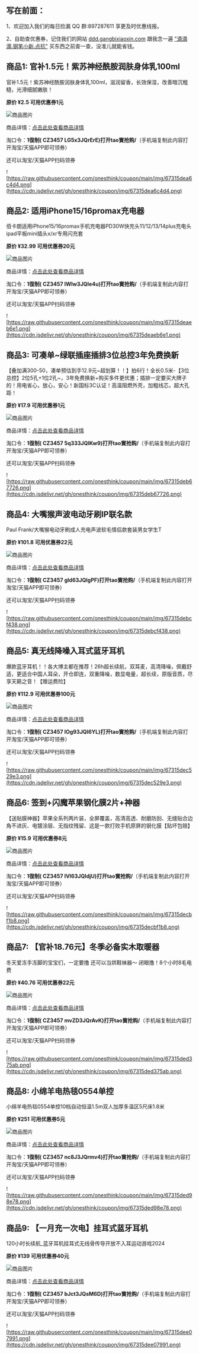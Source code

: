 ## 写在前面：

1、欢迎加入我们的每日捡漏 QQ 群:897287611 享更及时优惠线报。

2、自助查优惠券，记住我们的网站 [ddd.gangbixiaoxin.com](https://ddd.gangbixiaoxin.com) 跟我念一遍 ["滴滴滴.钢笔小新.点抗"](https://ddd.gangbixiaoxin.com) 买东西之前查一查，没准儿就能省钱。

## 商品1: 官补1.5元！紫苏神经酰胺润肤身体乳100ml

官补1.5元！紫苏神经酰胺润肤身体乳100ml，滋润留香，长效保湿，改善暗沉粗糙，光滑细腻嫩肤！

**原价 ¥2.5 可用优惠券1元**

![商品图片](https://img.alicdn.com/imgextra/i2/669333412/O1CN01gKZAmC1b4kNeLBRt6_!!669333412.png)

商品详情：[点击此处查看商品详情](https://s.click.taobao.com/t?e=m%3D2%26s%3DUqzcLFOTUrlw4vFB6t2Z2ueEDrYVVa64yK8Cckff7TVRAdhuF14FMSFc0wKtOmzot4hWD5k2kjPWbLW7uhxyboGvCrJWHk1%2FTyVl44vrPmd3miNKHWpinpVm%2FOAUUFw71qrpxiwMoCNxc1AtbZGVS7YVf%2FNg5yFho%2FxekaLBCCHNEPXytV9ALoS4zvCRUrquOhS6RpUQ6yodctffsIKg1RGaU%2FWzSidaS79d0VrQtnQAKpUYgqfJpJlkhfNowUzLIW3WujLGHqFTU1UpnLcQJ9kYvQZuIwx3oGeIQL4Fi9FTfSx%2F0Lq2jnUL9pMKquwhhgcbUccTft%2B228n1ngbVmA%3D%3D&amp;umpChannel=tblmqdyh&amp;u_channel=tblmqdyh&amp;union_lens=lensId:TAPI@1731288523@0b522591_1109_19318d66348_7789@01)

淘口令：**1復制( CZ3457 LG5x3JQrErE)打开tao寳抢购/**（手机端复制此内容打开淘宝/天猫APP即可领券）</p>

还可以淘宝/天猫APP扫码领券

![https://raw.githubusercontent.com/onesthink/coupon/main/img/67315dea6c4d4.png](https://cdn.jsdelivr.net/gh/onesthink/coupon/img/67315dea6c4d4.png)

## 商品2: 适用iPhone15/16promax充电器

佰卡朗适用iPhone15/16promax手机充电器PD30W快充头11/12/13/14plus充电头ipad平板mini插头x/xr专用闪充套

**原价 ¥32.99 可用优惠券20元**

![商品图片](https://img.alicdn.com/bao/uploaded/i3/2215756768596/O1CN01lMh2oS2DN1Zb5joH9_!!0-item_pic.jpg)

商品详情：[点击此处查看商品详情](https://s.click.taobao.com/t?e=m%3D2%26s%3DOEJL0ow7MAJw4vFB6t2Z2ueEDrYVVa64yK8Cckff7TVRAdhuF14FMSFc0wKtOmzo5x%2BIUlGKNpXWbLW7uhxyboGvCrJWHk1%2FTyVl44vrPmd3miNKHWpinpVm%2FOAUUFw71qrpxiwMoCNxc1AtbZGVS12q1mwP1aC6WIGvtbLyn23NEPXytV9ALoS4zvCRUrqusfBrpyXiZF%2BPf1VLKuMcmGhUn5%2FkBzHUGmhL%2F2JBBiOXKak7WeKiNW%2BUdd9GpWLsvGoHQ269EssbkJ5QxPS2Ci%2FKfJmqgrYAfWsUjZoD5RAtSaFppIHiPmb9610%2BlqDWDseal0NfMDXJpWvVCAyWdKJn5AyUbPoV&amp;union_lens=lensId:TAPI@1731288525@21336976_1336_19318d66a2e_91b4@01)

淘口令：**1復制( CZ3457 IWlw3JQIe4u)打开tao寳抢购/**（手机端复制此内容打开淘宝/天猫APP即可领券）</p>

还可以淘宝/天猫APP扫码领券

![https://raw.githubusercontent.com/onesthink/coupon/main/img/67315deaeb6e1.png](https://cdn.jsdelivr.net/gh/onesthink/coupon/img/67315deaeb6e1.png)

## 商品3: 可凑单~绿联插座插排3位总控3年免费换新

【叠加满300-50，凑单预估到手12.9元~超划算！！】拍6行！全长0.5米-【3位总控】2位5孔+1位2孔~，3年免费换新+购买多件更优惠；插排一定要买大牌子的！用电省心，放心，安心！新国标3C认证！高温阻燃外壳，加粗线芯，超大孔距！

**原价 ¥17.9 可用优惠券1元**

![商品图片](https://img.alicdn.com/imgextra/i1/2206858180519/O1CN01jXAiGp1FhkYCxOu9o_!!2206858180519.jpg)

商品详情：[点击此处查看商品详情](https://s.click.taobao.com/t?e=m%3D2%26s%3DY0fI0gQ9ZA5w4vFB6t2Z2ueEDrYVVa64yK8Cckff7TVRAdhuF14FMXGJiuL5fXoK8sviUM61dt3WbLW7uhxyboGvCrJWHk1%2FTyVl44vrPmd3miNKHWpinpVm%2FOAUUFw71qrpxiwMoCNxc1AtbZGVS4oTamgTi9j0s7rtYG%2FUe5qMHuv7RoNv0Q0jFsbsQ7KWZnbCQFKw4nAvYB9Ra3uSpgvZymVljGIgA3ZFluPbC9Az3iShIDltSP%2BOF03Q%2FM6plbRMz6GTKAYZjQKfJ2UQf03O4wtQ3K90XH5t%2B8W%2BDyXaOnLMNJVuu7UpuLCeoiSvX0%2B3obhRTo5xKmPmpIKZsA%3D%3D&amp;union_lens=lensId:TAPI@1731288532@216606ac_1192_19318d686a4_5a8a@01)

淘口令：**1復制( CZ3457 5q333JQIKw9)打开tao寳抢购/**（手机端复制此内容打开淘宝/天猫APP即可领券）</p>

还可以淘宝/天猫APP扫码领券

![https://raw.githubusercontent.com/onesthink/coupon/main/img/67315deb67726.png](https://cdn.jsdelivr.net/gh/onesthink/coupon/img/67315deb67726.png)

## 商品4: 大嘴猴声波电动牙刷IP联名款

Paul Frank/大嘴猴电动牙刷成人充电声波软毛情侣款套装男女学生T

**原价 ¥101.8 可用优惠券22元**

![商品图片](https://img.alicdn.com/bao/uploaded/i2/2217589075056/O1CN014XpJLn1nDhVvx2VAx_!!0-item_pic.jpg)

商品详情：[点击此处查看商品详情](https://s.click.taobao.com/t?e=m%3D2%26s%3DngqIPD9mqz5w4vFB6t2Z2ueEDrYVVa64yK8Cckff7TVRAdhuF14FMXGJiuL5fXoK5x%2BIUlGKNpXWbLW7uhxyboGvCrJWHk1%2FTyVl44vrPmd3miNKHWpinpVm%2FOAUUFw71qrpxiwMoCNxc1AtbZGVS%2B0B7G9AKcQPHSQVASz8mRyDx6ZKqQILSkdshvIk98Qz7FoJZe12Rd64Idzd3jPJqlf1%2BkTxKBReDF9OZmRjGrzZU%2FOqFsfhAlNTVSmctxAnYy8kCyPnZ0hpfYIiO%2B1%2Bjg7HmpdDXzA1yaVr1QgMlnSiZ%2BQMlGz6FQ%3D%3D&amp;union_lens=lensId:TAPI@1731288535@212bef65_13e3_19318d69374_9108@01)

淘口令：**1復制( CZ3457 gld63JQIgPF)打开tao寳抢购/**（手机端复制此内容打开淘宝/天猫APP即可领券）</p>

还可以淘宝/天猫APP扫码领券

![https://raw.githubusercontent.com/onesthink/coupon/main/img/67315debcf438.png](https://cdn.jsdelivr.net/gh/onesthink/coupon/img/67315debcf438.png)

## 商品5: 真无线降噪入耳式蓝牙耳机

爆款蓝牙耳机！！各大博主都在推荐！26h超长续航，双耳麦，高清降噪，佩戴舒适，更适合中国人耳朵，开仓即连，双重降噪，数显电量，超长续，原版音质，尽享天籁之音！【赠运费险】

**原价 ¥112.9 可用优惠券100元**

![商品图片](https://img.alicdn.com/imgextra/i1/4033592471/O1CN01S6AV1h1U7lg6P30ym_!!4033592471.jpg)

商品详情：[点击此处查看商品详情](https://s.click.taobao.com/t?e=m%3D2%26s%3DMLh1FqzbbBtw4vFB6t2Z2ueEDrYVVa64yK8Cckff7TVRAdhuF14FMXGJiuL5fXoKMMgx22UI05bWbLW7uhxyboGvCrJWHk1%2FTyVl44vrPmd3miNKHWpinpVm%2FOAUUFw71qrpxiwMoCNxc1AtbZGVS0fLidz2t1KGR0e4qUZJ%2Bm8LZMqoQW%2BfuKGzo1lVxIioHa7clw4fND9ikTOU0Sw9Uw1mI2pIAlpI%2FghOIo6Pm%2BFfIUCP1UvGzyAIxNUHT7ixp6J3eyIxyD04%2BfirBrx7mM7AMx9cWAx%2BEiM%2FlSG%2FbZQLA2TSmdFRcl7YeMdjnlxfU1NVKZy3ECfGDF1NzTQoPw%3D%3D&amp;union_lens=lensId:TAPI@1731288538@213f51c0_12d3_19318d69eed_a9ed@01)

淘口令：**1復制( CZ3457 IOg93JQI6YL)打开tao寳抢购/**（手机端复制此内容打开淘宝/天猫APP即可领券）</p>

还可以淘宝/天猫APP扫码领券

![https://raw.githubusercontent.com/onesthink/coupon/main/img/67315dec529e3.png](https://cdn.jsdelivr.net/gh/onesthink/coupon/img/67315dec529e3.png)

## 商品6: 签到+闪魔苹果钢化膜2片+神器

【送贴膜神器】苹果全系列两片装，全屏覆盖，高清高透、耐磨防刮、无缝贴合边角不进灰、电镀涂层、无指纹残留、这是一款打败手机原屏的钢化膜【贴坏包赔】

**原价 ¥15.9 可用优惠券8元**

![商品图片](https://img.alicdn.com/imgextra/i1/4033592471/O1CN01kVDMXk1U7ld6dF6qB_!!4033592471.png)

商品详情：[点击此处查看商品详情](https://s.click.taobao.com/t?e=m%3D2%26s%3Df%2BdRj%2FKAJJxw4vFB6t2Z2ueEDrYVVa64yK8Cckff7TVRAdhuF14FMXRF0CbXNHod8sviUM61dt3WbLW7uhxyboGvCrJWHk1%2FTyVl44vrPmd3miNKHWpinpVm%2FOAUUFw71qrpxiwMoCNxc1AtbZGVS3Ra4qBUm1%2BcT0hpdNnakP2MHuv7RoNv0Q0jFsbsQ7KWBy2sNamsRvL0cAQUiHtm7s%2BLfaqXsBxrMowN13mRbEdtUsol2pwG3RTjcjoOZs9FwzzMEQiiMytVkSKsL%2FKbNdOG7fwodBwmx05slY8sVnqC7vcfCUzDVqZPdAW2gAKdca2JNko0gYMhhQs2DjqgEA%3D%3D&amp;union_lens=lensId:TAPI@1731288542@2150931d_1280_19318d6ab83_106e@01)

淘口令：**1復制( CZ3457 IVl63JQIdjU)打开tao寳抢购/**（手机端复制此内容打开淘宝/天猫APP即可领券）</p>

还可以淘宝/天猫APP扫码领券

![https://raw.githubusercontent.com/onesthink/coupon/main/img/67315decbf1b8.png](https://cdn.jsdelivr.net/gh/onesthink/coupon/img/67315decbf1b8.png)

## 商品7: 【官补18.76元】冬季必备实木取暖器

冬天爱冻手冻脚的宝宝们，一定要撸
还可以当烘鞋袜器～
闭眼撸！8个小时8毛电费

**原价 ¥40.76 可用优惠券22元**

![商品图片](https://img.alicdn.com/imgextra/i4/878221296/O1CN01asPXEW1LRcJGHKfIj_!!878221296.jpg)

商品详情：[点击此处查看商品详情](https://s.click.taobao.com/t?e=m%3D2%26s%3DYIiijHkvRe5w4vFB6t2Z2ueEDrYVVa64yK8Cckff7TVRAdhuF14FMXRF0CbXNHod5x%2BIUlGKNpXWbLW7uhxyboGvCrJWHk1%2FTyVl44vrPmd3miNKHWpinpVm%2FOAUUFw71qrpxiwMoCNxc1AtbZGVSxgF69aVnJe8X85933pRetALZMqoQW%2BfuKGzo1lVxIiouDFZ2gWWzfNmH3X7GrkFWJrZCW8y7Nxf1pJLqChF0C1wp2WnUK2fT1UPfiaLsHd304gqAXR1OQg4%2BfirBrx7mM7AMx9cWAx%2BEiM%2FlSG%2FbZSdTE4Yoay3QNgA2Euq8qsdU1NVKZy3ECfGDF1NzTQoPw%3D%3D&amp;umpChannel=tblmqdyh&amp;u_channel=tblmqdyh&amp;union_lens=lensId:TAPI@1731288545@216621fd_1293_19318d6b7e4_792b@01)

淘口令：**1復制( CZ3457 mvZD3JQrAvK)打开tao寳抢购/**（手机端复制此内容打开淘宝/天猫APP即可领券）</p>

还可以淘宝/天猫APP扫码领券

![https://raw.githubusercontent.com/onesthink/coupon/main/img/67315ded375ab.png](https://cdn.jsdelivr.net/gh/onesthink/coupon/img/67315ded375ab.png)

## 商品8: 小绵羊电热毯0554单控

小绵羊电热毯0554单控10档自动恒温1.5m双人加厚多温区5尺床1.8米

**原价 ¥251 可用优惠券5元**

![商品图片](https://img.alicdn.com/bao/uploaded/i3/4200575637/O1CN01KZwOwv1rVnd16fEEY_!!0-item_pic.jpg)

商品详情：[点击此处查看商品详情](https://s.click.taobao.com/t?e=m%3D2%26s%3D1ciAeDAHi4tw4vFB6t2Z2ueEDrYVVa64yK8Cckff7TVRAdhuF14FMXRF0CbXNHodMMgx22UI05bWbLW7uhxyboGvCrJWHk1%2FTyVl44vrPmd3miNKHWpinpVm%2FOAUUFw71qrpxiwMoCNxc1AtbZGVS61ojOqFU70%2Fax%2BCeLyEJ3wLZMqoQW%2BfuLV7Mh%2FzulIELQl9mEirfI86sJqb4er8gtR2GkJN1iZcaOTz1yZstFGqiCUkCE0n5dOmWSue9rODDWSQMcUMCyuCE47AY%2BErClNTVSmctxAnaoNIZdtGPFQpbpKscKkm%2BQ7HmpdDXzA1yaVr1QgMlnSiZ%2BQMlGz6FQ%3D%3D&amp;union_lens=lensId:TAPI@1731288548@2146a0e7_120f_19318d6c60b_1d2f@01)

淘口令：**1復制( CZ3457 nc8J3JQrmv4)打开tao寳抢购/**（手机端复制此内容打开淘宝/天猫APP即可领券）</p>

还可以淘宝/天猫APP扫码领券

![https://raw.githubusercontent.com/onesthink/coupon/main/img/67315ded98e78.png](https://cdn.jsdelivr.net/gh/onesthink/coupon/img/67315ded98e78.png)

## 商品9: 【一月充一次电】挂耳式蓝牙耳机

120小时长续航_蓝牙耳机挂耳式无线骨传导开放不入耳运动游戏2024

**原价 ¥139 可用优惠券40元**

![商品图片](https://img.alicdn.com/bao/uploaded/i3/2206472642725/O1CN01C5OLAB1W06FuGxtif_!!0-item_pic.jpg)

商品详情：[点击此处查看商品详情](https://s.click.taobao.com/t?e=m%3D2%26s%3DyPfCwC5fDcVw4vFB6t2Z2ueEDrYVVa64yK8Cckff7TVRAdhuF14FMfCZ%2BZ8qHHQhJ1gyddu7kN%2FWbLW7uhxyboGvCrJWHk1%2FTyVl44vrPmd3miNKHWpinpVm%2FOAUUFw71qrpxiwMoCNxc1AtbZGVSzecDWq%2B5XugNnbCXicn9HHNEPXytV9ALtCLThlbPuuZLb93Df8fOzgg%2FcjWcbVL218QYw%2BQCzljtRW5YAblBl5dxKfaJzU1s65vXIr2HEjAX7gKeSIkyW3DPMwRCKIzK2YoE1xESlRPtxN5PY9eV%2FnOaZJfBqKHJl9Pt6G4UU6OcSpj5qSCmbA%3D&amp;union_lens=lensId:TAPI@1731288550@2127cbfb_12ba_19318d6cce3_e2fb@01)

淘口令：**1復制( CZ3457 bJct3JQsM6D)打开tao寳抢购/**（手机端复制此内容打开淘宝/天猫APP即可领券）</p>

还可以淘宝/天猫APP扫码领券

![https://raw.githubusercontent.com/onesthink/coupon/main/img/67315dee07991.png](https://cdn.jsdelivr.net/gh/onesthink/coupon/img/67315dee07991.png)

